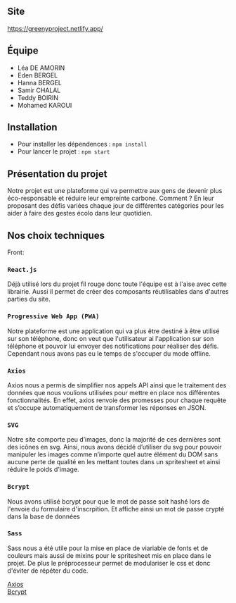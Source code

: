 ## Site
https://greenyproject.netlify.app/

## Équipe
* Léa DE AMORIN
* Eden BERGEL
* Hanna BERGEL
* Samir CHALAL
* Teddy BOIRIN
* Mohamed KAROUI

## Installation

* Pour installer les dépendences : ```npm install``` 
* Pour lancer le projet : ```npm start``` 

## Présentation du projet

Notre projet est une plateforme qui va permettre aux gens de devenir plus éco-responsable et réduire leur empreinte carbone. Comment ? En leur proposant des défis variées chaque jour de différentes catégories pour les aider à faire des gestes écolo dans leur quotidien.

## Nos choix techniques

Front: 
### `React.js `  
Déjà utilisé lors du projet fil rouge donc toute l'équipe est à l'aise avec cette librairie. Aussi il permet de créer des composants réutilisables dans d'autres parties du site.

### `Progressive Web App (PWA) `  
Notre plateforme est une application qui va plus être destiné à être utilisé sur son téléphone, donc on veut que l'utilisateur ai l'application sur son téléphone et pouvoir lui envoyer des notifications pour réaliser des défis. Cependant nous avons pas eu le temps de s'occuper du mode offline. 

### `Axios`
Axios nous a permis de simplifier nos appels API ainsi que le traitement des données que nous voulions utilisées pour mettre en place nos différentes fonctionnalités. En effet, axios renvoie des promesses pour chaque requête et s’occupe automatiquement de transformer les réponses en JSON.

### `SVG`
Notre site comporte peu d’images, donc la majorité de ces dernières sont des icônes en svg. Ainsi, nous avons décidé d’utiliser du svg pour pouvoir manipuler les images comme n’importe quel autre élément du DOM sans aucune perte de qualité en les mettant toutes dans un spritesheet et ainsi réduire le poids d'image.

### `Bcrypt`
Nous avons utilisé bcrypt pour que le mot de passe soit hashé lors de l'envoie du formulaire d'inscrpition. Et affiche ainsi un mot de passe crypté dans la base de données 

### `Sass`
Sass nous a été utile pour la mise en place de viariable de fonts et de couleurs mais aussi de mixins pour le spritesheet mis en place dans le projet. De plus le préprocesseur permet de modulariser le css et donc d'éviter de répéter du code.

[Axios](https://github.com/axios/axios)<br/>
[Bcrypt](https://www.npmjs.com/package/bcrypt)<br/>